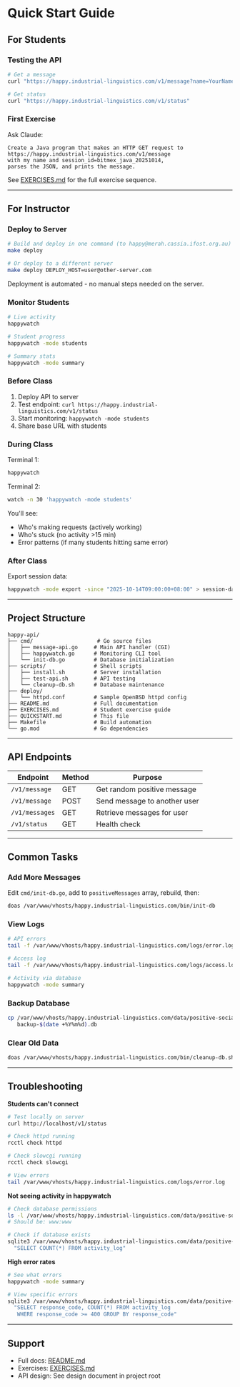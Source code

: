 # Quick Start Guide

## For Students

### Testing the API

```bash
# Get a message
curl "https://happy.industrial-linguistics.com/v1/message?name=YourName&session_id=bitmex_java_20251014"

# Get status
curl "https://happy.industrial-linguistics.com/v1/status"
```

### First Exercise

Ask Claude:
```
Create a Java program that makes an HTTP GET request to
https://happy.industrial-linguistics.com/v1/message
with my name and session_id=bitmex_java_20251014,
parses the JSON, and prints the message.
```

See [EXERCISES.md](EXERCISES.md) for the full exercise sequence.

---

## For Instructor

### Deploy to Server

```bash
# Build and deploy in one command (to happy@merah.cassia.ifost.org.au)
make deploy

# Or deploy to a different server
make deploy DEPLOY_HOST=user@other-server.com
```

Deployment is automated - no manual steps needed on the server.

### Monitor Students

```bash
# Live activity
happywatch

# Student progress
happywatch -mode students

# Summary stats
happywatch -mode summary
```

### Before Class

1. Deploy API to server
2. Test endpoint: `curl https://happy.industrial-linguistics.com/v1/status`
3. Start monitoring: `happywatch -mode students`
4. Share base URL with students

### During Class

Terminal 1:
```bash
happywatch
```

Terminal 2:
```bash
watch -n 30 'happywatch -mode students'
```

You'll see:
- Who's making requests (actively working)
- Who's stuck (no activity >15 min)
- Error patterns (if many students hitting same error)

### After Class

Export session data:
```bash
happywatch -mode export -since "2025-10-14T09:00:00+08:00" > session-data.csv
```

---

## Project Structure

```
happy-api/
├── cmd/                    # Go source files
│   ├── message-api.go     # Main API handler (CGI)
│   ├── happywatch.go      # Monitoring CLI tool
│   └── init-db.go         # Database initialization
├── scripts/               # Shell scripts
│   ├── install.sh         # Server installation
│   ├── test-api.sh        # API testing
│   └── cleanup-db.sh      # Database maintenance
├── deploy/
│   └── httpd.conf         # Sample OpenBSD httpd config
├── README.md              # Full documentation
├── EXERCISES.md           # Student exercise guide
├── QUICKSTART.md          # This file
├── Makefile               # Build automation
└── go.mod                 # Go dependencies
```

---

## API Endpoints

| Endpoint | Method | Purpose |
|----------|--------|---------|
| `/v1/message` | GET | Get random positive message |
| `/v1/message` | POST | Send message to another user |
| `/v1/messages` | GET | Retrieve messages for user |
| `/v1/status` | GET | Health check |

---

## Common Tasks

### Add More Messages

Edit `cmd/init-db.go`, add to `positiveMessages` array, rebuild, then:
```bash
doas /var/www/vhosts/happy.industrial-linguistics.com/bin/init-db
```

### View Logs

```bash
# API errors
tail -f /var/www/vhosts/happy.industrial-linguistics.com/logs/error.log

# Access log
tail -f /var/www/vhosts/happy.industrial-linguistics.com/logs/access.log

# Activity via database
happywatch -mode summary
```

### Backup Database

```bash
cp /var/www/vhosts/happy.industrial-linguistics.com/data/positive-social.db \
   backup-$(date +%Y%m%d).db
```

### Clear Old Data

```bash
doas /var/www/vhosts/happy.industrial-linguistics.com/bin/cleanup-db.sh
```

---

## Troubleshooting

**Students can't connect**
```bash
# Test locally on server
curl http://localhost/v1/status

# Check httpd running
rcctl check httpd

# Check slowcgi running
rcctl check slowcgi

# View errors
tail /var/www/vhosts/happy.industrial-linguistics.com/logs/error.log
```

**Not seeing activity in happywatch**
```bash
# Check database permissions
ls -l /var/www/vhosts/happy.industrial-linguistics.com/data/positive-social.db
# Should be: www:www

# Check if database exists
sqlite3 /var/www/vhosts/happy.industrial-linguistics.com/data/positive-social.db \
  "SELECT COUNT(*) FROM activity_log"
```

**High error rates**
```bash
# See what errors
happywatch -mode summary

# View specific errors
sqlite3 /var/www/vhosts/happy.industrial-linguistics.com/data/positive-social.db \
  "SELECT response_code, COUNT(*) FROM activity_log
   WHERE response_code >= 400 GROUP BY response_code"
```

---

## Support

- Full docs: [README.md](README.md)
- Exercises: [EXERCISES.md](EXERCISES.md)
- API design: See design document in project root
